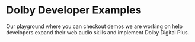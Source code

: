 # Dolby Developer Examples

Our playground where you can checkout demos we are working on help developers expand their web audio skills and implement Dolby Digital Plus.

